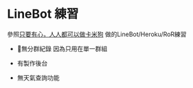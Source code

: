 # LineBot 練習

參照[只要有心，人人都可以做卡米狗](https://ithelp.ithome.com.tw/users/20107309/ironman/1253) 
做的LineBot/Heroku/RoR練習

* 無分群紀錄 因為只用在單一群組

* 有製作後台

* 無天氣查詢功能


